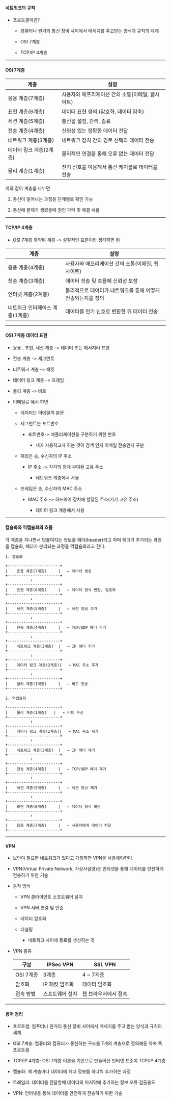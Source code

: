 #### 네트워크의 규칙

- 프로토콜이란?

  - 컴퓨터나 원거리 통신 장비 사이에서 메세지를 주고받는 양식과 규칙의 체계

  - OSI 7계층

  - TCP/IP 4계층

---

#### OSI 7계층

| 계층                    | 설명                                              |
| ----------------------- | ------------------------------------------------- |
| 응용 계층(7계층)        | 사용자와 애프리케이션 간의 소통(이메일, 웹사이트) |
| 표현 계층(6계층)        | 데이터 표현 정의 (암호화, 데이터 압축)            |
| 세션 계층(5계층)        | 통신을 설정, 관리, 종료                           |
| 전송 계층(4계층)        | 신뢰성 있는 정확한 데이터 전달                    |
| 네트워크 계층(3계층)    | 네트워크 장치 간의 경로 선택과 데이터 전송        |
| 데이터 링크 계층(2계층) | 물리적인 연결을 통해 오류 없는 데이터 전달        |
| 물리 계층(1계층)        | 전기 신호를 이용해서 통신 케이블로 데이터를 전송  |

이와 같이 계층을 나누면

1. 통신이 일어나는 과정을 단계별로 확인 가능

2. 통신에 문제가 생겼을때 원인 파악 및 해결 쉬움

---

#### TCP/IP 4계층

- OSI 7계층 축약된 계층 -> 실질적인 표준이라 생각하면 됨

| 계층                            | 설명                                                         |
| ------------------------------- | ------------------------------------------------------------ |
| 응용 계층(4계층)                | 사용자와 애프리케이션 간의 소통(이메일, 웹사이트)            |
| 전송 계층(3계층)                | 데이터 전송 및 흐름에 신뢰성 보장                            |
| 인터넷 계층(2계층)              | 물리적으로 데이터가 네트워크를 통해 어떻게 전송되는지를 정의 |
| 네트워크 인터페이스 계층(1계층) | 데이터를 전기 신호로 변환한 뒤 데이터 전송                   |

---

#### OSI 7계층 데이터 표현

- 응용 , 표현, 세션 계층 -> 데이터 또는 메서지라 표현

- 전송 계층 -> 세그먼트

- 너트워크 계층 -> 패킷

- 데이터 링크 계층 -> 프레임

- 물리 계층 -> 비트

- 이메일로 예시 하면

  - 데이터는 이메일의 본문

  - 세그먼트는 포트번호

    - 포트번호-> 애플리케이션을 구분하기 위한 번호

      - 내가 사용하고자 하는 것이 검색 인지 이메일 전송인지 구분

  - 패킷은 송, 수신자의 IP 주소

    - IP 주소 -> 각각의 장체 부여된 고유 주소

      - 네트워크 계층에서 사용

  - 프레임은 송, 수신자의 MAC 주소

    - MAC 주소 -> 하드웨어 장치에 할당된 주소(기기 고유 주소)

      - 데이터 링크 계층에서 사용

---

#### 캡슐화와 역캡슐화의 흐름

각 계층을 지나면서 덧븉여지는 정보를 헤더(header)라고 하며 해더가 추가되는 과정을 캡슐화, 헤더가 분리되는 과정을 역캡슐화라고 한다.

    1. 캡슐화

    +-----------------------+
    |    응용 계층(7계층)     |   ← 데이터 생성
    +-----------------------+
               ↓
    +-----------------------+
    |    표현 계층(6계층)     |   ← 데이터 형식 변환, 암호화
    +-----------------------+
               ↓
    +-----------------------+
    |    세션 계층(5계층)     |   ← 세션 정보 추가
    +-----------------------+
               ↓
    +-----------------------+
    |    전송 계층(4계층)     |   ← TCP/UDP 헤더 추가
    +-----------------------+
               ↓
    +-----------------------+
    |    네트워크 계층(3계층)  |   ← IP 헤더 추가
    +-----------------------+
               ↓
    +-----------------------+
    |    데이터 링크 계층(2계층)|   ← MAC 주소 추가
    +-----------------------+
               ↓
    +-----------------------+
    |    물리 계층(1계층)     |   ← 비트 전송
    +-----------------------+

    2. 역캡슐화

    +-----------------------+
    |    물리 계층(1계층)   |   ← 비트 수신
    +-----------------------+
               ↑
    +-----------------------+
    |    데이터 링크 계층(2계층)|   ← MAC 주소 제거
    +-----------------------+
               ↑
    +-----------------------+
    |    네트워크 계층(3계층)  |   ← IP 헤더 제거
    +-----------------------+
               ↑
    +-----------------------+
    |    전송 계층(4계층)     |   ← TCP/UDP 헤더 제거
    +-----------------------+
               ↑
    +-----------------------+
    |    세션 계층(5계층)     |   ← 세션 정보 제거
    +-----------------------+
               ↑
    +-----------------------+
    |    표현 계층(6계층)     |   ← 데이터 형식 복원
    +-----------------------+
               ↑
    +-----------------------+
    |    응용 계층(7계층)     |   ← 사용자에게 데이터 전달
    +-----------------------+

---

#### VPN

- 보안이 필요한 네트워크가 있다고 가정하면 VPN을 사용해야한다.

- VPN(Virtual Private Network, 가상사설망)은 인터넷을 통해 데이터를 안전하게 전송하기 위한 기술

- 동작 방식

  - VPN 클라이언트 소프트웨어 설치

  - VPN 서버 연결 및 인증

  - 데이터 암호화

  - 터널링

    - 네트워크 사이에 통로를 생성하는 것

- VPN 종류

  | 구분      | IPSec VPN       | SSL VPN              |
  | --------- | --------------- | -------------------- |
  | OSI 7계층 | 3계층           | 4 ~ 7계층            |
  | 암호화    | IP 패킷 암호화  | 데이터 암호화        |
  | 접속 방법 | 스프트웨어 설치 | 웹 브라우저에서 접속 |

---

#### 용어 정리

- 프로토컬: 컴푸터나 원거리 통신 장비 사이에서 메세지를 주고 받는 양식과 규칙의 세계

- OSI 7계층: 컴퓨터와 컴퓨터가 통신하는 구조를 7개의 계층으로 정의해둔 약속 즉 프로토컬

- TCP/IP 4계층: OSI 7계층 이론을 기반으로 만들어진 인터넷 표준이 TCP/IP 4계층

- 캡슐화: 메 계츰마다 데이터에 헤더 정보를 하나씩 추가하는 과정

- 트레일러: 데이터를 전달할때 데이터의 마지막에 추가하는 정보 오류 검출용도

- VPN: 인터넷을 통해 데이터를 안전하게 전송하기 위한 기술
